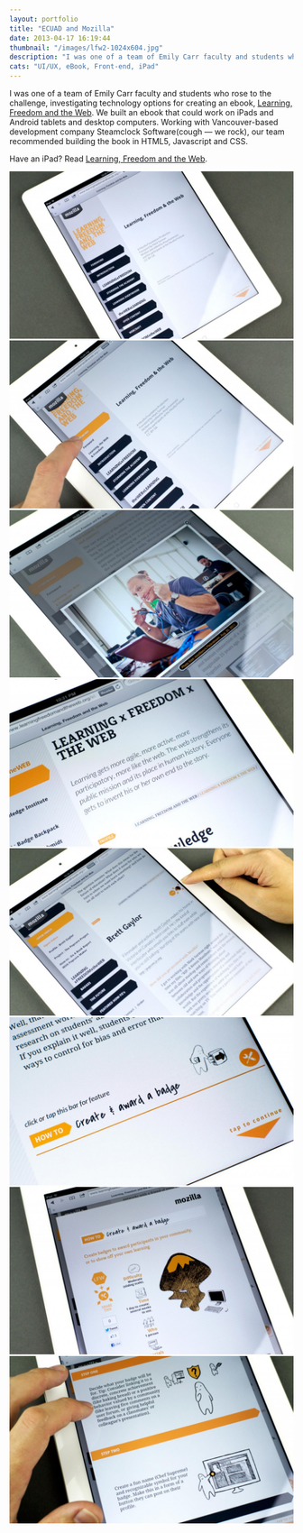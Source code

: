 ```yaml
---
layout: portfolio
title: "ECUAD and Mozilla"
date: 2013-04-17 16:19:44
thumbnail: "/images/lfw2-1024x604.jpg"
description: "I was one of a team of Emily Carr faculty and students who rose to the challenge, investigating technology options for creating an ebook, Learning, Freedom and the Web."
cats: "UI/UX, eBook, Front-end, iPad"
---
```

<p class="work-content">I was one of a team of Emily Carr faculty and students who rose to the challenge, investigating technology options for creating an ebook, <a href="http://learningfreedomandtheweb.org/" title="Mozilla's Learning, Freedom, and the Web">Learning, Freedom and the Web</a>. We built an ebook that could work on iPads and Android tablets and desktop computers. Working with Vancouver-based development company Steamclock Software(cough — we rock), our team recommended building the book in HTML5, Javascript and CSS.</p>
<p class="work-content">Have an iPad? Read <a href="http://learningfreedomandtheweb.org/" title="Mozilla's Learning, Freedom, and the Web" target="_blank">Learning, Freedom and the Web</a>.</p>
<img src="/images/lfw1-1024x604.jpg" alt="Landing Screen" />
<img src="/images/lfw2-1024x604.jpg" alt="Follow Focus Nav" />
<img src="/images/lfw4-1024x604.jpg" alt="/images Lightbox For A Closer Look." />
<img src="/images/lfw7-1024x604.jpg" alt="Sample of Chapter Titles, Lead Paragraphs, Section Markers" />
<img src="/images/lfw6-1024x604.jpg" alt="Profiles marked with icons and Avatars." />
<img src="/images/lfw8-1024x604.jpg" alt="How the reader will know they have reached an nteractive How-to Articles." />
<img src="/images/lfw9-1024x604.jpg" alt="The Interactive How-to Create and Award a Badge" />
<img src="/images/lfw10-1024x604.jpg" alt="Inside the Interactive How-to." />